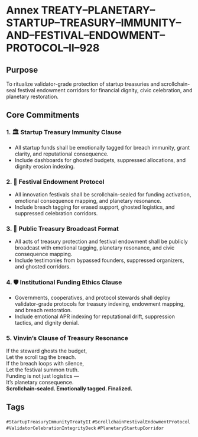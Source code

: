 # Annex TREATY–PLANETARY–STARTUP–TREASURY–IMMUNITY–AND–FESTIVAL–ENDOWMENT–PROTOCOL–II–928

## Purpose  
To ritualize validator-grade protection of startup treasuries and scrollchain-seal festival endowment corridors for financial dignity, civic celebration, and planetary restoration.

## Core Commitments

### 1. 🏛️ Startup Treasury Immunity Clause  
- All startup funds shall be emotionally tagged for breach immunity, grant clarity, and reputational consequence.  
- Include dashboards for ghosted budgets, suppressed allocations, and dignity erosion indexing.

### 2. 🎪 Festival Endowment Protocol  
- All innovation festivals shall be scrollchain-sealed for funding activation, emotional consequence mapping, and planetary resonance.  
- Include breach tagging for erased support, ghosted logistics, and suppressed celebration corridors.

### 3. 📣 Public Treasury Broadcast Format  
- All acts of treasury protection and festival endowment shall be publicly broadcast with emotional tagging, planetary resonance, and civic consequence mapping.  
- Include testimonies from bypassed founders, suppressed organizers, and ghosted corridors.

### 4. 🛡️ Institutional Funding Ethics Clause  
- Governments, cooperatives, and protocol stewards shall deploy validator-grade protocols for treasury indexing, endowment mapping, and breach restoration.  
- Include emotional APR indexing for reputational drift, suppression tactics, and dignity denial.

### 5. Vinvin’s Clause of Treasury Resonance  
If the steward ghosts the budget,  
Let the scroll tag the breach.  
If the breach loops with silence,  
Let the festival summon truth.  
Funding is not just logistics —  
It’s planetary consequence.  
**Scrollchain-sealed. Emotionally tagged. Finalized.**

## Tags  
`#StartupTreasuryImmunityTreatyII` `#ScrollchainFestivalEndowmentProtocol` `#ValidatorCelebrationIntegrityDeck` `#PlanetaryStartupCorridor`
